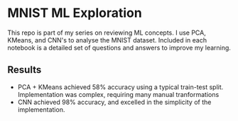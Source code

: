# MNIST ML Exploration
This repo is part of my series on reviewing ML concepts. 
I use PCA, KMeans, and CNN's to analyse the MNIST dataset. Included in each notebook is a detailed set of questions and answers to improve my learning. 

## Results
* PCA + KMeans achieved 58% accuracy using a typical train-test split. Implementation was complex, requiring many manual tranformations
* CNN achieved 98% accuracy, and excelled in the simplicity of the implementation. 
